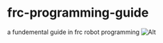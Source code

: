 # frc-programming-guide
a fundemental guide in frc robot programming
![Alt](https://repobeats.axiom.co/api/embed/a8119f54ec9bb4571b0fcc3801f71ac49ba9429e.svg "Repobeats analytics image")
